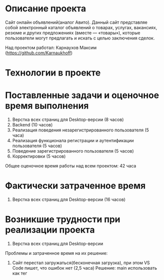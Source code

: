 # Описание проекта
Сайт онлайн объявлений(аналог Авито). 
Данный сайт представляе собой электронный каталог объявлений о товарах, услугах, вакансиях, резюме и других предложениях (вместе — «товары»), которые пользователи могут предлагать и искать с целью заключения сделок.

Над проектом работал: Карнаухов Максим (https://github.com/Karnaukhoff)
# Технологии в проекте

# Поставленные задачи и оценочное время выполнения
1. Верстка всех страниц для Desktop-версии (8 часов)
2. Backend (10 часов)
3. Реализация поведения незарегистрированного пользователя (5 часа)
4. Реализация функционала регистрации и аутентификации пользователя (5 часов)
5. Поведение зарегистрированного пользователя (5 часов)
6. Корректировки (5 часов)

Общее оценочное время работы над всем проектом: 42 часа
# Фактически затраченное время
1. Верстка всех страниц для Desktop-версии (16 часов)

# Возникшие трудности при реализации проекта
1. Верстка всех страниц для Desktop-версии

Проблемы и затраченное время на их решение:
1. Сайт перестал загружаться(бесконечная загрузка), при этом VS Code пишет, что ошибок нет (2,5 часа)
Решение: main использовать как тег
